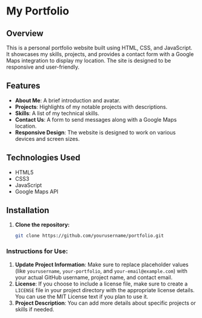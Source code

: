 # My Portfolio
## Overview

This is a personal portfolio website built using HTML, CSS, and JavaScript. It showcases my skills, projects, and provides a contact form with a Google Maps integration to display my location. The site is designed to be responsive and user-friendly.

## Features


- **About Me**: A brief introduction and avatar.
- **Projects**: Highlights of my notable projects with descriptions.
- **Skills**: A list of my technical skills.
- **Contact Us**: A form to send messages along with a Google Maps location.
- **Responsive Design**: The website is designed to work on various devices and screen sizes.

## Technologies Used

- HTML5
- CSS3
- JavaScript
- Google Maps API

## Installation

1. **Clone the repository:**

   ```bash
   git clone https://github.com/yourusername/portfolio.git

<script src="https://maps.googleapis.com/maps/api/js?key=YOUR_API_KEY&callback=initMap" async defer></script>

   
### Instructions for Use:
1. **Update Project Information**: Make sure to replace placeholder values (like `yourusername`, `your-portfolio`, and `your-email@example.com`) with your actual GitHub username, project name, and contact email.
2. **License**: If you choose to include a license file, make sure to create a `LICENSE` file in your project directory with the appropriate license details. You can use the MIT License text if you plan to use it.
3. **Project Description**: You can add more details about specific projects or skills if needed.

